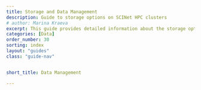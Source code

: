 ```yaml
---
title: Storage and Data Management
description: Guide to storage options on SCINet HPC clusters
# author: Marina Kraeva
excerpt: This guide provides detailed information about the storage options provided by SCINet and how to use them.
categories: [Data]
order_number: 30
sorting: index
layout: "guides"
class: "guide-nav"


short_title: Data Management

---
```


